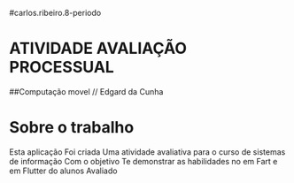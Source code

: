 #carlos.ribeiro.8-periodo

# ATIVIDADE AVALIAÇÃO PROCESSUAL
##Computação movel // Edgard da Cunha

# Sobre o trabalho 
Esta aplicação Foi criada Uma atividade avaliativa para o curso de sistemas de informação Com o objetivo Te demonstrar as habilidades no em Fart e em Flutter do alunos Avaliado
